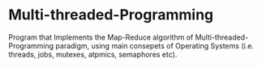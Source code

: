 # Multi-threaded-Programming
Program that Implements the Map-Reduce algorithm of Multi-threaded-Programming paradigm, using main consepets of Operating Systems (i.e. threads, jobs, mutexes, atpmics, semaphores etc).

